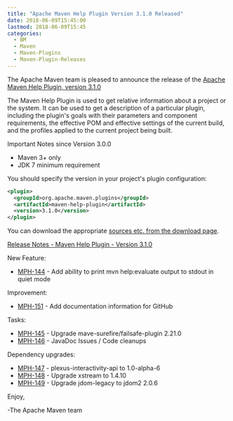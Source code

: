 ```yaml
---
title: "Apache Maven Help Plugin Version 3.1.0 Released"
date: 2018-06-09T15:45:00
lastmod: 2018-06-09T15:45
categories:
  - BM
  - Maven
  - Maven-Plugins
  - Maven-Plugin-Releases
---
```

The Apache Maven team is pleased to announce the release of the 
[Apache Maven Help Plugin, version 3.1.0](https://maven.apache.org/plugins/maven-help-plugin/)

The Maven Help Plugin is used to get relative information about a project or
the system. It can be used to get a description of a particular plugin,
including the plugin's goals with their parameters and component requirements,
the effective POM and effective settings of the current build, and the profiles
applied to the current project being built.

Important Notes since Version 3.0.0

 * Maven 3+ only
 * JDK 7 minimum requirement
 

You should specify the version in your project's plugin configuration:

```xml
<plugin>
  <groupId>org.apache.maven.plugins</groupId>
  <artifactId>maven-help-plugin</artifactId>
  <version>3.1.0</version>
</plugin>
```

You can download the appropriate [sources etc. from the download page](https://maven.apache.org/plugins/maven-help-plugin/download.cgi).
 

<!-- more -->

[Release Notes - Maven Help Plugin - Version 3.1.0](https://issues.apache.org/jira/secure/ReleaseNote.jspa?projectId=12317522&version=12343004)

New Feature:

 * [MPH-144](https://issues.apache.org/jira/browse/MPH-144) - Add ability to print mvn help:evaluate output to stdout in quiet mode

Improvement:

 * [MPH-151](https://issues.apache.org/jira/browse/MPH-151) - Add documentation information for GitHub

Tasks:

 * [MPH-145](https://issues.apache.org/jira/browse/MPH-145) - Upgrade mave-surefire/failsafe-plugin 2.21.0
 * [MPH-146](https://issues.apache.org/jira/browse/MPH-146) - JavaDoc Issues / Code cleanups

Dependency upgrades:

 * [MPH-147](https://issues.apache.org/jira/browse/MPH-147) - plexus-interactivity-api to 1.0-alpha-6
 * [MPH-148](https://issues.apache.org/jira/browse/MPH-148) - Upgrade xstream to 1.4.10
 * [MPH-149](https://issues.apache.org/jira/browse/MPH-149) - Upgrade jdom-legacy to jdom2 2.0.6

Enjoy,

-The Apache Maven team

